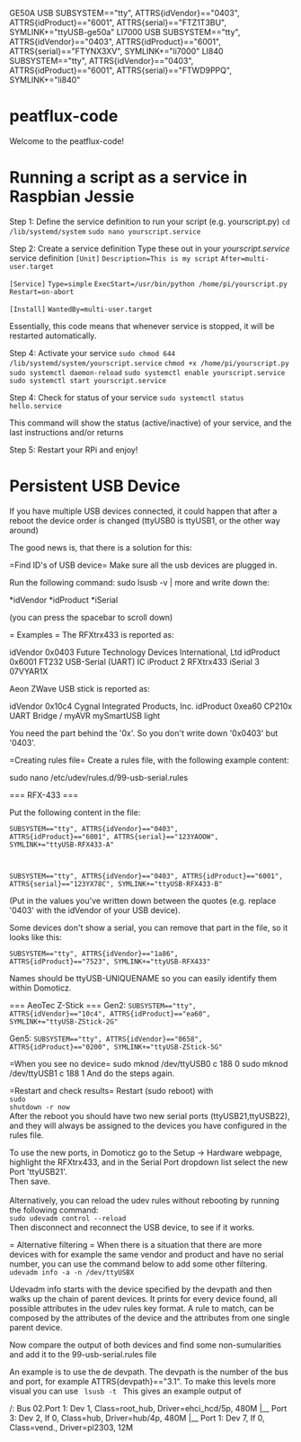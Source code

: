 GE50A USB
SUBSYSTEM=="tty", ATTRS{idVendor}=="0403", ATTRS{idProduct}=="6001", ATTRS{serial}=="FTZ1T3BU", SYMLINK+="ttyUSB-ge50a"
LI7000 USB
SUBSYSTEM=="tty", ATTRS{idVendor}=="0403", ATTRS{idProduct}=="6001", ATTRS{serial}=="FTYNX3XV", SYMLINK+="li7000"
LI840
SUBSYSTEM=="tty", ATTRS{idVendor}=="0403", ATTRS{idProduct}=="6001", ATTRS{serial}=="FTWD9PPQ", SYMLINK+="li840"

# peatflux-code

Welcome to the peatflux-code!

# Running a script as a service in Raspbian Jessie #

Step 1: Define the service definition to run your script (e.g. yourscript.py)
`cd /lib/systemd/system`
`sudo nano yourscript.service`

Step 2: Create a service definition
Type these out in your _yourscript.service_ service definition
`[Unit]`
`Description=This is my script`
`After=multi-user.target`

`[Service]`
`Type=simple`
`ExecStart=/usr/bin/python /home/pi/yourscript.py`
`Restart=on-abort`

`[Install]`
`WantedBy=multi-user.target`

Essentially, this code means that whenever service is stopped, it will be restarted automatically.

Step 4: Activate your service
`sudo chmod 644 /lib/systemd/system/yourscript.service`
`chmod +x /home/pi/yourscript.py`
`sudo systemctl daemon-reload`
`sudo systemctl enable yourscript.service`
`sudo systemctl start yourscript.service`

Step 4: Check for status of your service
`sudo systemctl status hello.service`

This command will show the status (active/inactive) of your service, and the last instructions and/or returns

Step 5: Restart your RPi and enjoy!

# Persistent USB Device #

If you have multiple USB devices connected, it could happen that after a reboot the device order is changed (ttyUSB0 is ttyUSB1, or the other way around)

The good news is, that there is a solution for this:

=Find ID's of USB device=
Make sure all the usb devices are plugged in.

Run the following command:
sudo lsusb -v | more
and write down the:

 *idVendor
 *idProduct
 *iSerial

(you can press the spacebar to scroll down)

= Examples =
The RFXtrx433 is reported as:

  idVendor           0x0403 Future Technology Devices International, Ltd
  idProduct          0x6001 FT232 USB-Serial (UART) IC
  iProduct                2 RFXtrx433
  iSerial                 3 07VYAR1X

Aeon ZWave USB stick is reported as:

  idVendor           0x10c4 Cygnal Integrated Products, Inc.
  idProduct          0xea60 CP210x UART Bridge / myAVR mySmartUSB light

You need the part behind the '0x'. So you don't write down '0x0403' but '0403'.

=Creating rules file=
Create a rules file, with the following example content:

sudo nano /etc/udev/rules.d/99-usb-serial.rules

=== RFX-433 ===

Put the following content in the file:

<code>SUBSYSTEM=="tty", ATTRS{idVendor}=="0403", ATTRS{idProduct}=="6001", ATTRS{serial}=="123YAOOW", SYMLINK+="ttyUSB-RFX433-A"

SUBSYSTEM=="tty", ATTRS{idVendor}=="0403", ATTRS{idProduct}=="6001", ATTRS{serial}=="123YX78C", SYMLINK+="ttyUSB-RFX433-B"</code>

(Put in the values you've written down between the quotes (e.g. replace '0403' with the idVendor of your USB device).

Some devices don't show a serial, you can remove that part in the file, so it looks like this:

<code>SUBSYSTEM=="tty", ATTRS{idVendor}=="1a86", ATTRS{idProduct}=="7523", SYMLINK+="ttyUSB-RFX433"</code>

Names should be ttyUSB-UNIQUENAME so you can easily identify them within Domoticz.

=== AeoTec Z-Stick ===
Gen2:
<code>SUBSYSTEM=="tty", ATTRS{idVendor}=="10c4", ATTRS{idProduct}=="ea60", SYMLINK+="ttyUSB-ZStick-2G" </code>

Gen5:
<code>SUBSYSTEM=="tty", ATTRS{idVendor}=="0658", ATTRS{idProduct}=="0200", SYMLINK+="ttyUSB-ZStick-5G"</code>

=When you see no device=
 sudo mknod /dev/ttyUSB0 c 188 0
 sudo mknod /dev/ttyUSB1 c 188 1
And do the steps again.

=Restart and check results=
Restart (sudo reboot) with<br>
<code>sudo shutdown -r now</code><br>
After the reboot you should have two new serial ports (ttyUSB21,ttyUSB22), and they will always be assigned to the devices you have configured in the rules file.<br>

To use the new ports, in Domoticz go to the Setup -> Hardware webpage, highlight the RFXtrx433, and in the Serial Port dropdown list select the new Port 'ttyUSB21'. <br>
Then save.<br>
<br>
Alternatively, you can reload the udev rules without rebooting by running the following command:<br>
<code>sudo  udevadm control --reload</code><br>
Then disconnect and reconnect the USB device, to see if it works.

= Alternative filtering =
When there is a situation that there are more devices with for example the same vendor and product and have no serial number, you can use the command below to add some other filtering.
<code>
udevadm info -a -n /dev/ttyUSBX
</code>

Udevadm info starts with the device specified by the devpath and then walks up the chain of parent devices. It prints for every device found, all possible attributes in the udev rules key format. A rule to match, can be composed by the attributes of the device and the attributes from one single parent device.

Now compare the output of both devices and find some non-sumularities and add it to the 99-usb-serial.rules file

An example is to use the de devpath. The devpath is the number of the bus and port, for example ATTRS{devpath}=="3.1". To make this levels more visual you can use
<code>
lsusb -t
</code>
This gives an example output of

/:  Bus 02.Port 1: Dev 1, Class=root_hub, Driver=ehci_hcd/5p, 480M
    |__ Port 3: Dev 2, If 0, Class=hub, Driver=hub/4p, 480M
        |__ Port 1: Dev 7, If 0, Class=vend., Driver=pl2303, 12M

